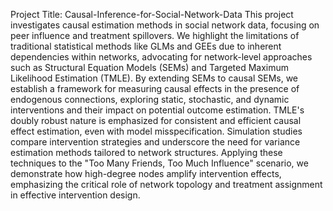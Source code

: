 Project Title: Causal-Inference-for-Social-Network-Data
This project investigates causal estimation methods in social network data, focusing on peer influence and treatment spillovers. We highlight the limitations of traditional statistical methods like GLMs and GEEs due to inherent dependencies within networks, advocating for network-level approaches such as Structural Equation Models (SEMs) and Targeted Maximum Likelihood Estimation (TMLE). By extending SEMs to causal SEMs, we establish a framework for measuring causal effects in the presence of endogenous connections, exploring static, stochastic, and dynamic interventions and their impact on potential outcome estimation. TMLE's doubly robust nature is emphasized for consistent and efficient causal effect estimation, even with model misspecification. Simulation studies compare intervention strategies and underscore the need for variance estimation methods tailored to network structures. Applying these techniques to the "Too Many Friends, Too Much Influence" scenario, we demonstrate how high-degree nodes amplify intervention effects, emphasizing the critical role of network topology and treatment assignment in effective intervention design.
